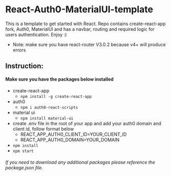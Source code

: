 # React-Auth0-MaterialUI-template
This is a template to get started with React. Repo contains create-react-app fork, Auth0, MaterialUI and has a navbar, routing and required logic for users authentication. Enjoy :)
- Note: make sure you have react-router V3.0.2 because v4+ will produce errors

## Instruction: 
#### Make sure you have the packages below installed
- create-react-app
  - `npm install -g create-react-app`
- auth0
  - `npm i auth0-react-scripts`
- material ui
  - `npm install material-ui`
- create .env file in the root of your app and add your auth0 domain and client id, follow format below
  - REACT_APP_AUTH0_CLIENT_ID=YOUR_CLIENT_ID
  - REACT_APP_AUTH0_DOMAIN=YOUR_DOMAIN
- `npm install`
- `npm start`

###### If you need to download any additional packages please reference the package.json file.

